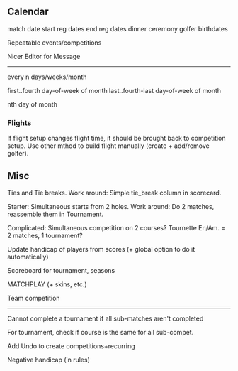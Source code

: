 Calendar
--------
match date
start reg dates
end reg dates
dinner
ceremony
golfer birthdates


Repeatable events/competitions


Nicer Editor for Message

------------------------------

every n days/weeks/month

first..fourth day-of-week of month last..fourth-last day-of-week of month

nth day of month



### Flights

If flight setup changes flight time, it should be brought back to
competition setup. Use other mthod to build flight manually (create + add/remove
golfer).


## Misc

Ties and Tie breaks. Work around: Simple tie_break column in scorecard.

Starter: Simultaneous starts from 2 holes. Work around: Do 2 matches, reassemble them in Tournament.

Complicated: Simultaneous competition on 2 courses? Tournette En/Am. = 2 matches, 1 tournament?

Update handicap of players from scores (+ global option to do it automatically)


Scoreboard for tournament, seasons



MATCHPLAY (+ skins, etc.)

Team competition


----

Cannot complete a tournament if all sub-matches aren't completed

For tournament, check if course is the same for all sub-compet.

Add Undo to create competitions+recurring

Negative handicap (in rules)


